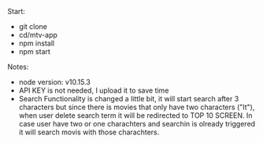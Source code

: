 Start: 
- git clone
- cd/mtv-app
- npm install 
- npm start 


Notes: 
- node version: v10.15.3
- API KEY is not needed, I upload it to save time
- Search Functionality is changed a little bit, it will start search after 3 characters but since there is movies that only have two characters ("It"), when user delete search term it will be redirected to TOP 10 SCREEN. In case user have two or one charachters and searchin is olready triggered it will search movis with those charachters. 
